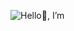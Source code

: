 
![Hello👋, I’m](https://github.com/notquitelikeme/notquitelikeme/assets/137330345/34d63a42-256a-4fb6-864a-e100e8c598e8)
